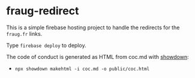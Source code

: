 # fraug-redirect

This is a simple firebase hosting project to handle the redirects for the `fraug.fr` links.

Type `firebase deploy` to deploy.

The code of conduct is generated as HTML from coc.md with [showdown](https://github.com/showdownjs/showdown/wiki/CLI-tool):

* `npx showdown makehtml -i coc.md -o public/coc.html`